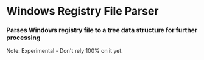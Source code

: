 # Windows Registry File Parser

### Parses Windows registry file to a tree data structure for further processing

Note: Experimental - Don't rely 100% on it yet.
